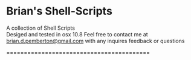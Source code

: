 Brian's Shell-Scripts
========================================
A collection of Shell Scripts  
Desiged and tested in osx 10.8 
Feel free to contact me at brian.d.pemberton@gmail.com
with any inquires feedback or questions 

=========================================
